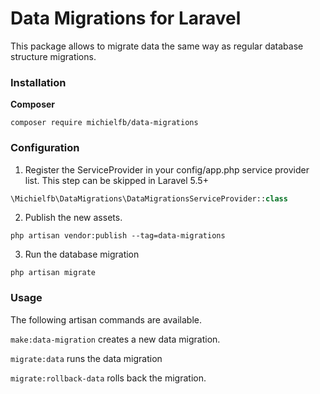 # Data Migrations for Laravel

This package allows to migrate data the same way as regular database structure migrations.

### Installation

**Composer**
```shell
composer require michielfb/data-migrations
```

### Configuration

1. Register the ServiceProvider in your config/app.php service provider list. This step can be skipped in Laravel 5.5+

```php
\Michielfb\DataMigrations\DataMigrationsServiceProvider::class
```

2. Publish the new assets.
```shell
php artisan vendor:publish --tag=data-migrations
```

3. Run the database migration
```shell
php artisan migrate
```

### Usage

The following artisan commands are available.

`make:data-migration` creates a new data migration.

`migrate:data` runs the data migration

`migrate:rollback-data` rolls back the migration.

